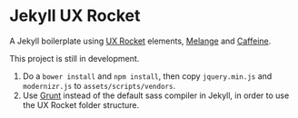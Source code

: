 # Jekyll UX Rocket

A Jekyll boilerplate using [UX Rocket](https://github.com/uxrocket) elements, [Melange](https://github.com/bcinarli/melange) and [Caffeine](https://github.com/bcinarli/caffeine).

This project is still in development.

1. Do a `bower install` and `npm install`, then copy `jquery.min.js` and `modernizr.js` to `assets/scripts/vendors`.
2. Use [Grunt](http://gruntjs.com/) instead of the default sass compiler in Jekyll, in order to use the UX Rocket folder structure.


